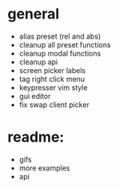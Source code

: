 # general

- alias preset (rel and abs)
- cleanup all preset functions
- cleanup modal functions
- cleanup api
- screen picker labels
- tag right click menu
- keypresser vim style
- gui editor
- fix swap client picker

# readme:

- gifs
- more examples
- api
